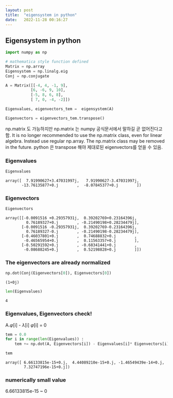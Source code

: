 ```yaml
---
layout: post
title:  "eigensystem in python"
date:   2022-11-28 00:16:27
---
```



## Eigensystem in python


```python
import numpy as np

# mathematica style function defined
Matrix = np.array     
Eigensystem = np.linalg.eig
Conj = np.conjugate

A = Matrix([[-4, 4, -1, 9],
           [6, -6, 9, 10],
           [-5, 8, 6, 8],
           [ 7, 0, -4, -2]])

Eigenvalues, eigenvectors_tem =  eigensystem(A)

Eigenvectors = eigenvectors_tem.transpose() 
```
np.matrix 도 가능하지만 
np.matrix 는 numpy 공식문서에서 말하길 곧 없어진다고 함.
It is no longer recommended to use the np.matrix class, 
even for linear algebra. Instead use regular np.array. 
The np.matrix class may be removed in the future.
python 은 transpose 해야 제대로된 eigenvectors를 얻을 수 있음. 

### Eigenvalues

```python
Eigenvalues
```




    array([  7.91990627+3.47031997j,   7.91990627-3.47031997j,
           -13.76135877+0.j        ,  -8.07845377+0.j        ])



### Eigenvectors


```python
Eigenvectors
```




    array([[-0.0091516 +0.29357931j,  0.39202769+0.23164396j,
             0.76189327+0.j        , -0.21490198+0.28234479j],
           [-0.0091516 -0.29357931j,  0.39202769-0.23164396j,
             0.76189327-0.j        , -0.21490198-0.28234479j],
           [-0.46037801+0.j        ,  0.74688832+0.j        ,
            -0.46565954+0.j        ,  0.11563357+0.j        ],
           [-0.50291592+0.j        , -0.68341441+0.j        ,
            -0.08688245+0.j        ,  0.52198828+0.j        ]])



### The eigenvectors are already normalized


```python
np.dot(Conj(Eigenvectors[0]), Eigenvectors[0])
```




    (1+0j)




```python
len(Eigenvalues)
```




    4



### Eigenvalues, Eigenvectors check!
A.$\varphi$[i] - $\lambda$[i] $\varphi$[i] = 0


```python
tem = 0.0
for i in range(len(Eigenvalues)) : 
    tem += np.dot(A, Eigenvectors[i]) - Eigenvalues[i]* Eigenvectors[i]

tem

```




    array([ 6.66133815e-15+0.j,  4.44089210e-15+0.j, -1.46549439e-14+0.j,
            7.32747196e-15+0.j])



### numerically small value
6.66133815e-15 ~ 0
